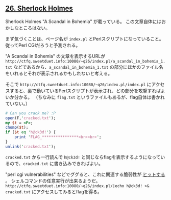 ## [26. Sherlock Holmes](http://ksnctf.sweetduet.info/problem/26)

Sherlock Holmes "A Scandal in Bohemia" が載っている。
この文章自体にはおかしなところはない。

まず気づくことは、ページ名が `index.pl` とPerlスクリプトになっていること。
従ってPerl CGIだろうと予測される。

"A Scandal in Bohemia" の文章を表示するURLが
`http://ctfq.sweetduet.info:10080/~q26/index.pl/a_scandal_in_bohemia_1.txt`
などであるから、`a_scandal_in_bohemia_1.txt` の部分にほかのファイル名をいれるとそれが表示されるかもしれないと考える。

そこで `http://ctfq.sweetduet.info:10080/~q26/index.pl/index.pl` にアクセスすると、裏で動いているPerlスクリプトが表示され、どの部分を攻撃すればよいか分かる。
（ちなみに `flag.txt` というファイルもあるが、flag自体は書かれていない。）

```perl
# Can you crack me? :P
open(F,'cracked.txt');
my $t = <F>;
chomp($t);
if ($t eq 'h@ck3d!') {
    print 'FLAG_****************<br><br>';
}
unlink('cracked.txt');
```

`cracked.txt` から一行読んで `h@ck3d!` と同じならflagを表示するようになっているので、`cracked.txt` に書き込みできればよい。

"perl cgi vulnerabilities" などでググると、これに関連する脆弱性が [ヒットする](http://www.cgisecurity.com/lib/sips.html) 。
シェルコマンドの任意実行が出来るようだ。
`http://ctfq.sweetduet.info:10080/~q26/index.pl/|echo h@ck3d! >& cracked.txt` にアクセスしてみるとflagを得る。
